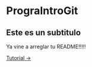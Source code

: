 # PrograIntroGit
## Este es un subtitulo


Ya vine a arreglar tu README!!!!!


[Tutorial ->](https://github.com/UlmoMacias/tutorial-github-es)

